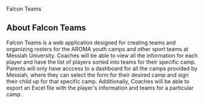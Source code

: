 Falcon Teams


## About Falcon Teams

Falcon Teams is a web application designed for creating teams and organizing rosters for the AROMA youth camps and other sport teams at Messiah University. Coaches will be able to view all the information for each player and have the list of players sorted into teams for their specific camp. Parents will only have acccess to a dashboard for all the camps provided by Messiah, where they can select the form for their desired camp and sign their child up for that specific camp. Additionally, Coaches will be able to export an Excel file with the player's information and teams for a particular camp.
